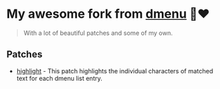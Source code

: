 # My awesome fork from [dmenu](https://tools.suckless.org/dmenu) 🍴♥
> With a lot of beautiful patches and some of my own.

## Patches
- [highlight](https://tools.suckless.org/dmenu/patches/highlight) - This patch highlights the individual characters of matched text for each dmenu list entry.